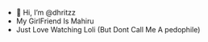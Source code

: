 - 👋 Hi, I’m @dhritzz
- My GirlFriend Is Mahiru
- Just Love Watching Loli (But Dont Call Me A pedophile)
